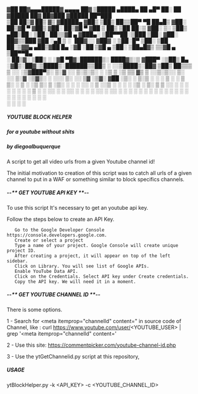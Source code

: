   ▓██   ██▓▄▄▄█████▓    ▄▄▄▄    ██▓     ▒█████   ▄████▄   ██ ▄█▀    ██░ ██ ▓█████  ██▓     ██▓███  ▓█████  ██▀███  
   ▒██  ██▒▓  ██▒ ▓▒   ▓█████▄ ▓██▒    ▒██▒  ██▒▒██▀ ▀█   ██▄█▒    ▓██░ ██▒▓█   ▀ ▓██▒    ▓██░  ██▒▓█   ▀ ▓██ ▒ ██▒
    ▒██ ██░▒ ▓██░ ▒░   ▒██▒ ▄██▒██░    ▒██░  ██▒▒▓█    ▄ ▓███▄░    ▒██▀▀██░▒███   ▒██░    ▓██░ ██▓▒▒███   ▓██ ░▄█ ▒
    ░ ▐██▓░░ ▓██▓ ░    ▒██░█▀  ▒██░    ▒██   ██░▒▓▓▄ ▄██▒▓██ █▄    ░▓█ ░██ ▒▓█  ▄ ▒██░    ▒██▄█▓▒ ▒▒▓█  ▄ ▒██▀▀█▄  
    ░ ██▒▓░  ▒██▒ ░    ░▓█  ▀█▓░██████▒░ ████▓▒░▒ ▓███▀ ░▒██▒ █▄   ░▓█▒░██▓░▒████▒░██████▒▒██▒ ░  ░░▒████▒░██▓ ▒██▒
     ██▒▒▒   ▒ ░░      ░▒▓███▀▒░ ▒░▓  ░░ ▒░▒░▒░ ░ ░▒ ▒  ░▒ ▒▒ ▓▒    ▒ ░░▒░▒░░ ▒░ ░░ ▒░▓  ░▒▓▒░ ░  ░░░ ▒░ ░░ ▒▓ ░▒▓░
   ▓██ ░▒░     ░       ▒░▒   ░ ░ ░ ▒  ░  ░ ▒ ▒░   ░  ▒   ░ ░▒ ▒░    ▒ ░▒░ ░ ░ ░  ░░ ░ ▒  ░░▒ ░      ░ ░  ░  ░▒ ░ ▒░
   ▒ ▒ ░░    ░          ░    ░   ░ ░   ░ ░ ░ ▒  ░        ░ ░░ ░     ░  ░░ ░   ░     ░ ░   ░░          ░     ░░   ░ 
   ░ ░                  ░          ░  ░    ░ ░  ░ ░      ░  ░       ░  ░  ░   ░  ░    ░  ░            ░  ░   ░     
   ░ ░                       ░                  ░                                                                  
	
#####                                             YOUTUBE BLOCK HELPER
#####                                         for a youtube without shits 
#####                                              by diegoalbuquerque  


A script to get all video urls from a given Youtube channel id!

The initial motivation to creation of this script was to catch all urls of a given channel to put in a WAF or something similar
to block specifics channels. 


#####              -_-_** GET YOUTUBE API KEY **_-_-

 To use this script It's necessary to get an youtube api key. 

 Follow the steps below to create an API Key.
   
       Go to the Google Developer Console https://console.developers.google.com.
       Create or select a project
       Type a name of your project. Google Console will create unique project ID.
       After creating a project, it will appear on top of the left sidebar.
       Click on Library. You will see list of Google APIs.
       Enable YouTube Data API.
       Click on the Credentials. Select API key under Create credentials.
       Copy the API key. We will need it in a moment.


#####            -_-_** GET YOUTUBE CHANNEL ID **_-_- 

There is some options.
 
1 - Search for <meta itemprop="channelId" content=" in source code of Channel,  like : 
    curl  https://www.youtube.com/user/<YOUTUBE_USER> | grep '<meta itemprop="channelId" content='
    
2 - Use this site: https://commentpicker.com/youtube-channel-id.php

3 - Use the  ytGetChannelid.py script at this repository, 

##### USAGE

ytBlockHelper.py -k <API_KEY> -c <YOUTUBE_CHANNEL_ID> 

